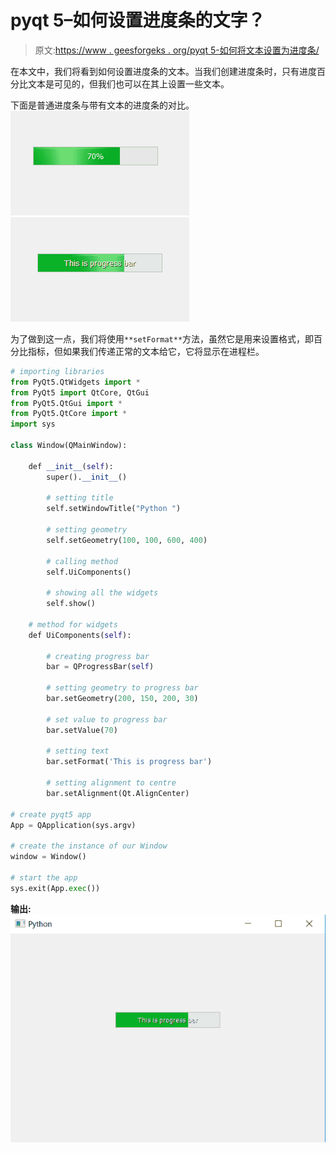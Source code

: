 # pyqt 5–如何设置进度条的文字？

> 原文:[https://www . geesforgeks . org/pyqt 5-如何将文本设置为进度条/](https://www.geeksforgeeks.org/pyqt5-how-to-set-text-to-progress-bar/)

在本文中，我们将看到如何设置进度条的文本。当我们创建进度条时，只有进度百分比文本是可见的，但我们也可以在其上设置一些文本。

下面是普通进度条与带有文本的进度条的对比。
![](img/805fa25fde16967f24689e7b1664c31d.png) ![](img/eff77cc09d17c9b9a91e6e01bf160088.png)

为了做到这一点，我们将使用`**setFormat**`方法，虽然它是用来设置格式，即百分比指标，但如果我们传递正常的文本给它，它将显示在进程栏。

```py
# importing libraries
from PyQt5.QtWidgets import * 
from PyQt5 import QtCore, QtGui
from PyQt5.QtGui import * 
from PyQt5.QtCore import * 
import sys

class Window(QMainWindow):

    def __init__(self):
        super().__init__()

        # setting title
        self.setWindowTitle("Python ")

        # setting geometry
        self.setGeometry(100, 100, 600, 400)

        # calling method
        self.UiComponents()

        # showing all the widgets
        self.show()

    # method for widgets
    def UiComponents(self):

        # creating progress bar
        bar = QProgressBar(self)

        # setting geometry to progress bar
        bar.setGeometry(200, 150, 200, 30)

        # set value to progress bar
        bar.setValue(70)

        # setting text 
        bar.setFormat('This is progress bar')

        # setting alignment to centre
        bar.setAlignment(Qt.AlignCenter)

# create pyqt5 app
App = QApplication(sys.argv)

# create the instance of our Window
window = Window()

# start the app
sys.exit(App.exec())
```

**输出:**
![](img/f17895fbc65c7f6d5b43d638176a5f31.png)